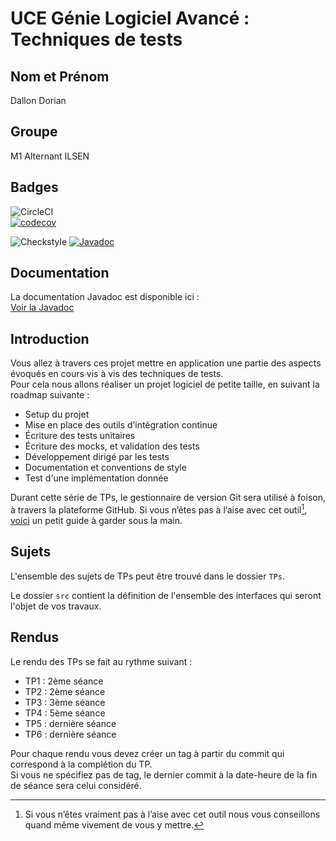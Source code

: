 # UCE Génie Logiciel Avancé : Techniques de tests

## Nom et Prénom
Dallon Dorian

## Groupe
M1 Alternant ILSEN

## Badges

![CircleCI](https://circleci.com/gh/DorianDallon1/ceri-m1-techniques-de-test.svg?style=svg)  
[![codecov](https://codecov.io/github/DorianDallon1/ceri-m1-techniques-de-test/graph/badge.svg?token=C49PKWXVLO)](https://codecov.io/github/DorianDallon1/ceri-m1-techniques-de-test)

![Checkstyle](https://img.shields.io/badge/code--style-checkstyle-brightgreen)
[![Javadoc](https://img.shields.io/badge/Javadoc-100%25-brightgreen)](https://doriandallon1.github.io/ceri-m1-techniques-de-test)

## Documentation

La documentation Javadoc est disponible ici :  
[Voir la Javadoc](https://doriandallon1.github.io/ceri-m1-techniques-de-test)

## Introduction

Vous allez à travers ces projet mettre en application une partie des aspects évoqués en cours vis à vis des techniques de tests.  
Pour cela nous allons réaliser un projet logiciel de petite taille, en suivant la roadmap suivante : 
- Setup du projet
- Mise en place des outils d’intégration continue
- Écriture des tests unitaires
- Écriture des mocks, et validation des tests
- Développement dirigé par les tests
- Documentation et conventions de style
- Test d'une implémentation donnée

Durant cette série de TPs, le gestionnaire de version Git sera utilisé à foison, à travers la plateforme GitHub. Si vous n’êtes pas à l’aise avec cet outil[^1], [voici](http://rogerdudler.github.io/git-guide/) un petit guide à garder sous la main.

## Sujets

L'ensemble des sujets de TPs peut être trouvé dans le dossier `TPs`.

Le dossier `src` contient la définition de l'ensemble des interfaces qui seront l'objet de vos travaux.

## Rendus

Le rendu des TPs se fait au rythme suivant :

- TP1 : 2ème séance
- TP2 : 2ème séance
- TP3 : 3ème séance
- TP4 : 5ème séance
- TP5 : dernière séance
- TP6 : dernière séance

Pour chaque rendu vous devez créer un tag à partir du commit qui correspond à la complétion du TP.  
Si vous ne spécifiez pas de tag, le dernier commit à la date-heure de la fin de séance sera celui considéré.

[^1]: Si vous n’êtes vraiment pas à l’aise avec cet outil nous vous conseillons quand même vivement de vous y mettre.
